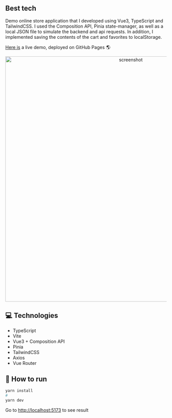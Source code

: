 ## Best tech

Demo online store application that I developed using Vue3, TypeScript and TailwindCSS.
I used the Composition API, Pinia state-manager, as well as a local JSON file to simulate the backend and api requests.
In addition, I implemented saving the contents of the cart and favorites to localStorage.


[Here is](https://alexey-hohlov.github.io/best-tech/) a live demo, deployed on GitHub Pages 🌎

<p align="center">
 <img width="768" alt="screenshot" src="https://github.com/user-attachments/assets/4321c679-82de-4bba-b055-ee708b85d6f5">
</p>

## 💻 Technologies
* TypeScript
* Vite
* Vue3 + Composition API
* Pinia
* TailwindCSS
* Axios
* Vue Router

## 🤖 How to run

```bash
yarn install
#
yarn dev
```

Go to [http://localhost:5173](http://localhost:5173) to see result

